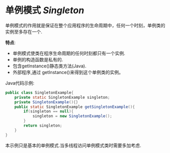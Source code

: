 # 单例模式 *Singleton*

单例模式的作用就是保证在整个应用程序的生命周期中，任何一个时刻，单例类的实例至多存在一个.

**特点**:

- 单例模式使类在程序生命周期的任何时刻都只有一个实例.
- 单例的构造函数是私有的.
- 包含getInstance()静态类方法(Java).
- 外部程序,通过 getInstance()来得到这个单例类的实例。

Java代码示例:

```java
public class SingletonExample{
	private static SingletonExample singleton; 
    private SingletonExample(){}
 	public static SingletonExample getSingletonExample(){
    	if(singleton == null){
            singleton = new SingletonExample();
        }
      	return singleton;
    }
}
```



本示例只是基本的单例模式.当多线程访问单例模式类时需要多加考虑.